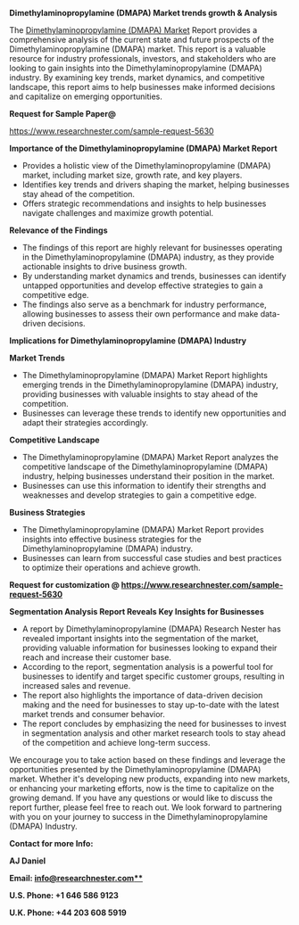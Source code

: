 ﻿<a name="_hlk167721000"></a>**Dimethylaminopropylamine (DMAPA) Market trends growth & Analysis**

The [Dimethylaminopropylamine (DMAPA) Market](https://www.researchnester.com/reports/dimethylaminopropylamine-market/5630) Report provides a comprehensive analysis of the current state and future prospects of the Dimethylaminopropylamine (DMAPA) market. This report is a valuable resource for industry professionals, investors, and stakeholders who are looking to gain insights into the Dimethylaminopropylamine (DMAPA) industry. By examining key trends, market dynamics, and competitive landscape, this report aims to help businesses make informed decisions and capitalize on emerging opportunities.

**Request for Sample Paper@**

<https://www.researchnester.com/sample-request-5630>

**Importance of the Dimethylaminopropylamine (DMAPA) Market Report**

- Provides a holistic view of the Dimethylaminopropylamine (DMAPA) market, including market size, growth rate, and key players.
- Identifies key trends and drivers shaping the market, helping businesses stay ahead of the competition.
- Offers strategic recommendations and insights to help businesses navigate challenges and maximize growth potential.

**Relevance of the Findings**	

- The findings of this report are highly relevant for businesses operating in the Dimethylaminopropylamine (DMAPA)  industry, as they provide actionable insights to drive business growth.
- By understanding market dynamics and trends, businesses can identify untapped opportunities and develop effective strategies to gain a competitive edge.
- The findings also serve as a benchmark for industry performance, allowing businesses to assess their own performance and make data-driven decisions.

**Implications for Dimethylaminopropylamine (DMAPA)  Industry**

**Market Trends**

- The Dimethylaminopropylamine (DMAPA)  Market Report highlights emerging trends in the Dimethylaminopropylamine (DMAPA)  industry, providing businesses with valuable insights to stay ahead of the competition.
- Businesses can leverage these trends to identify new opportunities and adapt their strategies accordingly.

**Competitive Landscape**

- The Dimethylaminopropylamine (DMAPA)  Market Report analyzes the competitive landscape of the Dimethylaminopropylamine (DMAPA)  industry, helping businesses understand their position in the market.
- Businesses can use this information to identify their strengths and weaknesses and develop strategies to gain a competitive edge.

**Business Strategies**

- The Dimethylaminopropylamine (DMAPA)  Market Report provides insights into effective business strategies for the Dimethylaminopropylamine (DMAPA)  industry.
- Businesses can learn from successful case studies and best practices to optimize their operations and achieve growth.

**Request for customization @ <https://www.researchnester.com/sample-request-5630>**

**Segmentation Analysis Report Reveals Key Insights for Businesses**

- A report by Dimethylaminopropylamine (DMAPA)  Research Nester has revealed important insights into the segmentation of the market, providing valuable information for businesses looking to expand their reach and increase their customer base.
- According to the report, segmentation analysis is a powerful tool for businesses to identify and target specific customer groups, resulting in increased sales and revenue.
- The report also highlights the importance of data-driven decision making and the need for businesses to stay up-to-date with the latest market trends and consumer behavior.
- The report concludes by emphasizing the need for businesses to invest in segmentation analysis and other market research tools to stay ahead of the competition and achieve long-term success.

We encourage you to take action based on these findings and leverage the opportunities presented by the Dimethylaminopropylamine (DMAPA)  market. Whether it's developing new products, expanding into new markets, or enhancing your marketing efforts, now is the time to capitalize on the growing demand. If you have any questions or would like to discuss the report further, please feel free to reach out. We look forward to partnering with you on your journey to success in the Dimethylaminopropylamine (DMAPA)  Industry.

**Contact for more Info:**

**AJ Daniel**

**Email: [info@researchnester.com**](mailto:info@researchnester.com "mailto:info@researchnester.com")**

**U.S. Phone: +1 646 586 9123**

**U.K. Phone: +44 203 608 5919**



